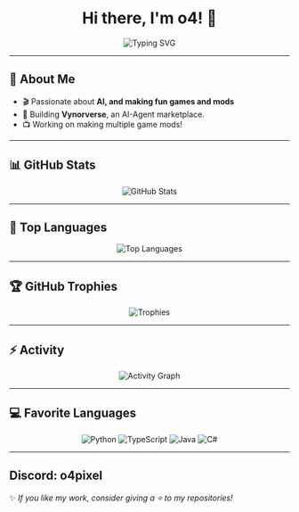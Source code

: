 <h1 align="center">Hi there, I'm o4! 👋</h1>

<p align="center">
  <img src="https://readme-typing-svg.demolab.com?font=Fira+Code&pause=1000&color=blue&width=435&lines=Building+Vynorverse+%26+TwelveLogic;" alt="Typing SVG" />
</p>

---

## 🚀 About Me  
- 🎬 Passionate about **AI, and making fun games and mods**  
- 🌌 Building **Vynorverse**, an AI-Agent marketplace.  
- 📺 Working on making multiple game mods!
---

## 📊 GitHub Stats  

<p align="center">
  <img src="https://github-readme-stats.vercel.app/api?username=o4pixel&show_icons=true&theme=tokyonight" alt="GitHub Stats" />
</p>

---

## 💎 Top Languages  

<p align="center">
  <img src="https://github-readme-stats.vercel.app/api/top-langs/?username=o4pixel&layout=compact&theme=tokyonight" alt="Top Languages" />
</p>

---

## 🏆 GitHub Trophies  

<p align="center">
  <img src="https://github-profile-trophy.vercel.app/?username=o4pixel&theme=tokyonight&no-frame=false&no-bg=true&margin-w=10" alt="Trophies" />
</p>

---

## ⚡ Activity  

<p align="center">
  <img src="https://github-readme-activity-graph.vercel.app/graph?username=o4pixel&theme=tokyo-night" alt="Activity Graph" />
</p>

---

## 💻 Favorite Languages  

<p align="center">
  <img src="https://img.shields.io/badge/Python-3776AB?style=for-the-badge&logo=python&logoColor=white" alt="Python" />
  <img src="https://img.shields.io/badge/TypeScript-3178C6?style=for-the-badge&logo=typescript&logoColor=white" alt="TypeScript" />
  <img src="https://img.shields.io/badge/Java-007396?style=for-the-badge&logo=java&logoColor=white" alt="Java" />
  <img src="https://img.shields.io/badge/C%23-239120?style=for-the-badge&logo=csharp&logoColor=white" alt="C#" />
</p>

---
Discord: o4pixel
---
  
✨ _If you like my work, consider giving a ⭐️ to my repositories!_  
